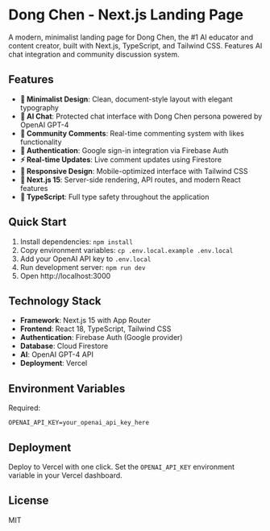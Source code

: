 # Dong Chen - Next.js Landing Page

A modern, minimalist landing page for Dong Chen, the #1 AI educator and content creator, built with Next.js, TypeScript, and Tailwind CSS. Features AI chat integration and community discussion system.

## Features

- **🎨 Minimalist Design**: Clean, document-style layout with elegant typography
- **🤖 AI Chat**: Protected chat interface with Dong Chen persona powered by OpenAI GPT-4
- **💬 Community Comments**: Real-time commenting system with likes functionality
- **🔐 Authentication**: Google sign-in integration via Firebase Auth
- **⚡ Real-time Updates**: Live comment updates using Firestore
- **📱 Responsive Design**: Mobile-optimized interface with Tailwind CSS
- **🚀 Next.js 15**: Server-side rendering, API routes, and modern React features
- **📝 TypeScript**: Full type safety throughout the application

## Quick Start

1. Install dependencies: `npm install`
2. Copy environment variables: `cp .env.local.example .env.local`
3. Add your OpenAI API key to `.env.local`
4. Run development server: `npm run dev`
5. Open http://localhost:3000

## Technology Stack

- **Framework**: Next.js 15 with App Router
- **Frontend**: React 18, TypeScript, Tailwind CSS  
- **Authentication**: Firebase Auth (Google provider)
- **Database**: Cloud Firestore
- **AI**: OpenAI GPT-4 API
- **Deployment**: Vercel

## Environment Variables

Required:
```env
OPENAI_API_KEY=your_openai_api_key_here
```

## Deployment

Deploy to Vercel with one click. Set the `OPENAI_API_KEY` environment variable in your Vercel dashboard.

## License

MIT